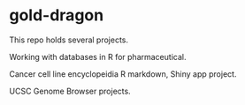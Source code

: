 # gold-dragon

This repo holds several projects.

Working with databases in R for pharmaceutical. 

Cancer cell line encyclopeidia R markdown, Shiny app project.

UCSC Genome Browser projects.
